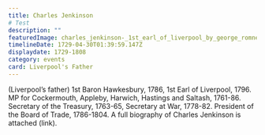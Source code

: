 ```yaml
---
title: Charles Jenkinson
# Test
description: ""
featuredImage: charles_jenkinson-_1st_earl_of_liverpool_by_george_romney.jpg
timelineDate: 1729-04-30T01:39:59.147Z
displaydate: 1729-1808
category: events
card: Liverpool's Father
---
```

(Liverpool’s father) 1st Baron Hawkesbury, 1786, 1st Earl of Liverpool, 1796. MP for Cockermouth, Appleby, Harwich, Hastings and Saltash, 1761-86. Secretary of the Treasury, 1763-65, Secretary at War, 1778-82. President of the Board of Trade, 1786-1804. A full biography of Charles Jenkinson is attached (link).